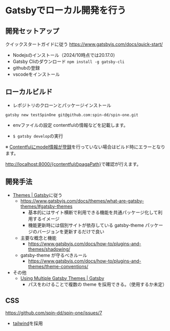 # Gatsbyでローカル開発を行う

## 開発セットアップ

クイックスタートガイドに従う
<https://www.gatsbyjs.com/docs/quick-start/>

- Nodejsのインストール（2024/10時点では20.17.0）
- Gatsby Cliのダウンロード `npm install -g gatsby-cli`
- githubの登録
- vscodeをインストール

## ローカルビルド

- レポジトリのクローンとパッケージインストール

`gatsby new testSpinOne git@github.com:spin-dd/spin-one.git`

- envファイルの設定
contentfulの情報などを記載します。

- `$ gatsby develop`の実行

※ [Contentfulにmodel情報が登録](../Contentful/readme.md)を行っていない場合はビルド時にエラーとなります。

<http://localhost:8000/{contentfulのpagaPath}>で確認が行えます。

## 開発手法

- [Themes | Gatsby](https://www.gatsbyjs.com/docs/themes/)に従う
  - <https://www.gatsbyjs.com/docs/themes/what-are-gatsby-themes/#gatsby-themes>
    - 基本的にはサイト横断で利用できる機能を共通パッケージ化して利用するイメージ
    - 機能更新時には個別サイトが依存している gatsby-theme パッケージのバージョンを更新するだけで良い
  - 主要な概念と機能
    - <https://www.gatsbyjs.com/docs/how-to/plugins-and-themes/shadowing/>
  - gatsby-theme が守るべきルール
    - <https://www.gatsbyjs.com/docs/how-to/plugins-and-themes/theme-conventions/>
- その他
  - [Using Multiple Gatsby Themes | Gatsby](https://www.gatsbyjs.com/docs/themes/using-multiple-gatsby-themes/)
    - パスをわけることで複数の theme を採用できる。（使用するか未定）

## CSS

<https://github.com/spin-dd/spin-one/issues/7>

- [tailwind](https://tailwindcss.com/)を採用
